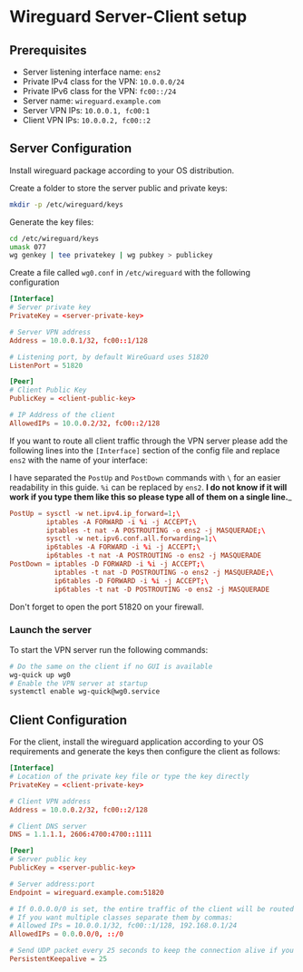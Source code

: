 # Wireguard Server-Client setup

## Prerequisites

* Server listening interface name: ```ens2```
* Private IPv4 class for the VPN: ```10.0.0.0/24```
* Private IPv6 class for the VPN: ```fc00::/24```
* Server name: ```wireguard.example.com```
* Server VPN IPs: ```10.0.0.1, fc00:1```
* Client VPN IPs: ```10.0.0.2, fc00::2```

## Server Configuration

Install wireguard package according to your OS distribution.

Create a folder to store the server public and private keys:

```bash
mkdir -p /etc/wireguard/keys
```

Generate the key files:

```bash
cd /etc/wireguard/keys
umask 077
wg genkey | tee privatekey | wg pubkey > publickey
```

Create a file called ```wg0.conf``` in ```/etc/wireguard``` with the following configuration

```conf
[Interface]
# Server private key
PrivateKey = <server-private-key>

# Server VPN address
Address = 10.0.0.1/32, fc00::1/128

# Listening port, by default WireGuard uses 51820
ListenPort = 51820

[Peer]
# Client Public Key
PublicKey = <client-public-key>

# IP Address of the client
AllowedIPs = 10.0.0.2/32, fc00::2/128
```

If you want to route all client traffic through the VPN server please add the following lines into the ```[Interface]``` section of the config file and replace ```ens2``` with the name of your interface:

I have separated the ```PostUp``` and ```PostDown``` commands with ```\``` for an easier readability in this guide. ```%i``` can be replaced by ```ens2```. __I do not know if it will work if you type them like this so please type all of them on a single line.___

```conf
PostUp = sysctl -w net.ipv4.ip_forward=1;\
         iptables -A FORWARD -i %i -j ACCEPT;\
         iptables -t nat -A POSTROUTING -o ens2 -j MASQUERADE;\
         sysctl -w net.ipv6.conf.all.forwarding=1;\
         ip6tables -A FORWARD -i %i -j ACCEPT;\
         ip6tables -t nat -A POSTROUTING -o ens2 -j MASQUERADE
PostDown = iptables -D FORWARD -i %i -j ACCEPT;\
           iptables -t nat -D POSTROUTING -o ens2 -j MASQUERADE;\
           ip6tables -D FORWARD -i %i -j ACCEPT;\
           ip6tables -t nat -D POSTROUTING -o ens2 -j MASQUERADE
```

Don't forget to open the port 51820 on your firewall.

### Launch the server

To start the VPN server run the following commands:

```bash
# Do the same on the client if no GUI is available
wg-quick up wg0
# Enable the VPN server at startup
systemctl enable wg-quick@wg0.service
```

## Client Configuration

For the client, install the wireguard application according to your OS requirements and generate the keys then configure the client as follows:

```conf
[Interface]
# Location of the private key file or type the key directly
PrivateKey = <client-private-key>

# Client VPN address
Address = 10.0.0.2/32, fc00::2/128

# Client DNS server
DNS = 1.1.1.1, 2606:4700:4700::1111

[Peer]
# Server public key
PublicKey = <server-public-key>

# Server address:port
Endpoint = wireguard.example.com:51820

# If 0.0.0.0/0 is set, the entire traffic of the client will be routed through the VPN, we do not want that so please input the VPN IP class 10.0.0.0/24
# If you want multiple classes separate them by commas:
# Allowed IPs = 10.0.0.1/32, fc00::1/128, 192.168.0.1/24
AllowedIPs = 0.0.0.0/0, ::/0

# Send UDP packet every 25 seconds to keep the connection alive if you are behind a NAT
PersistentKeepalive = 25
```
